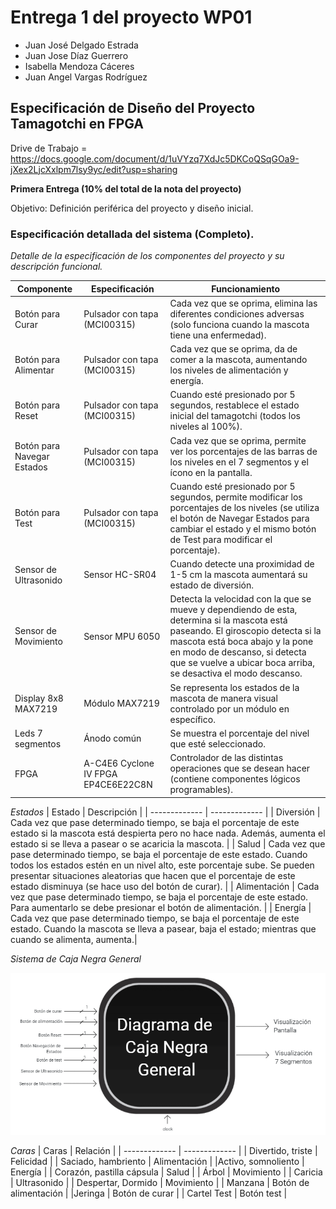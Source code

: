 # Entrega 1 del proyecto WP01

* Juan José Delgado Estrada		
* Juan Jose Díaz Guerrero		
* Isabella Mendoza Cáceres
* Juan Angel Vargas Rodríguez

## Especificación de Diseño del Proyecto Tamagotchi en FPGA

Drive de Trabajo = https://docs.google.com/document/d/1uVYzq7XdJc5DKCoQSqGOa9-jXex2LjcXxlpm7lsy9yc/edit?usp=sharing 


**Primera Entrega (10% del total de la nota del proyecto)**

Objetivo: Definición periférica del proyecto y diseño inicial.


### Especificación detallada del sistema (Completo).
*Detalle de la especificación de los componentes del proyecto y su descripción funcional.*

| Componente  | Especificación | Funcionamiento|
| ------------- | ------------- | ------------- |
| Botón para Curar  | Pulsador con tapa (MCI00315)  | Cada vez que se oprima, elimina las diferentes condiciones adversas (solo funciona cuando la mascota tiene una enfermedad). |
| Botón para Alimentar | Pulsador con tapa (MCI00315)  | Cada vez que se oprima, da de comer a la mascota, aumentando los niveles de alimentación y energía. |
| Botón para Reset | Pulsador con tapa (MCI00315)  | Cuando esté presionado por 5 segundos, restablece el estado inicial del tamagotchi (todos los niveles al 100%).|
| Botón para Navegar Estados| Pulsador con tapa (MCI00315)  | Cada vez que se oprima, permite ver los porcentajes de las barras de los niveles en el 7 segmentos y el ícono en la pantalla.|
| Botón para Test| Pulsador con tapa (MCI00315)  | Cuando esté presionado por 5 segundos, permite modificar los porcentajes de los niveles (se utiliza el botón de Navegar Estados para cambiar el estado y el mismo botón de Test para modificar el porcentaje).|
| Sensor de Ultrasonido | Sensor HC-SR04 | Cuando detecte una proximidad de 1-5 cm la mascota aumentará su estado de diversión.|
| Sensor de Movimiento | Sensor MPU 6050 | Detecta la velocidad con la que se mueve y dependiendo de esta, determina si la mascota está paseando. El giroscopio detecta si la mascota está boca abajo y la pone en modo de descanso, si detecta que se vuelve a ubicar boca arriba, se desactiva el modo descanso.|
| Display 8x8 MAX7219 | Módulo MAX7219 | Se representa los estados de la mascota de manera visual controlado por un módulo en específico.|
| Leds 7 segmentos | Ánodo común | Se muestra el porcentaje del nivel que esté seleccionado.|
| FPGA | A-C4E6 Cyclone IV FPGA EP4CE6E22C8N | Controlador de las distintas operaciones que se desean hacer (contiene componentes lógicos programables).|


*Estados*
| Estado | Descripción | 
| ------------- | ------------- |
| Diversión | Cada vez que pase determinado tiempo, se baja el porcentaje de este estado si la mascota está despierta pero no hace nada. Además, aumenta el estado si se lleva a pasear o se acaricia la mascota. |
| Salud | Cada vez que pase determinado tiempo, se baja el porcentaje de este estado. Cuando todos los estados estén en un nivel alto, este porcentaje sube. Se pueden presentar situaciones aleatorias que hacen que el porcentaje de este estado disminuya (se hace uso del botón de curar). |
| Alimentación | Cada vez que pase determinado tiempo, se baja el porcentaje de este estado. Para aumentarlo se debe presionar el botón de alimentación. |
| Energía | Cada vez que pase determinado tiempo, se baja el porcentaje de este estado. Cuando la mascota se lleva a pasear, baja el estado; mientras que cuando se alimenta, aumenta.|


*Sistema de Caja Negra General*

![Sistema de Caja Negra General](/Images/Diagrama%20de%20Caja%20Negra%20General.png)


*Caras*
| Caras | Relación | 
| ------------- | ------------- |
| Divertido, triste | Felicidad |
| Saciado, hambriento | Alimentación |
|Activo, somnoliento | Energía |
| Corazón, pastilla cápsula | Salud |
| Árbol | Movimiento |
| Caricia | Ultrasonido |
| Despertar, Dormido | Movimiento |
| Manzana | Botón de alimentación |
|Jeringa | Botón de curar | 
| Cartel Test | Botón test |  
